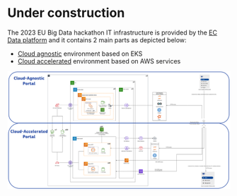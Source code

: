 # Under construction

The 2023 EU Big Data hackathon IT infrastructure is provided by the [EC Data platform](https://ec-europa.github.io/digit-dataplatform/) and it contains 2 main parts as depicted below:

 - [Cloud agnostic](cloud-agnostic.md) environment based on EKS
 - [Cloud accelerated](cloud-accelerated.md) environment based on AWS services 

![IT Infrastucture overview](img/it_infra_overview.png)
